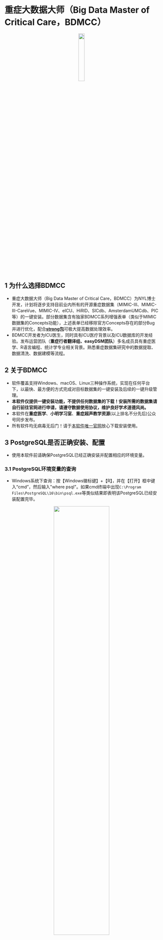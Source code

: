 # 重症大数据大师（Big Data Master of Critical Care，BDMCC）
<p align="center">
  <img src="https://raw.githubusercontent.com/ningyile/BDMCC_APP/main/img/mac_logo.png" width="20%" height="20%" />
</p>

## 1 为什么选择BDMCC

- 重症大数据大师（Big Data Master of Critical Care，BDMCC）为NYL博士开发，计划将逐步支持目前业内所有的开源重症数据集（MIMIC-III、MIMIC-III-CareVue、MIMIC-IV、eICU、HiRID、SICdb、AmsterdamUMCdb、PIC等）的一键安装。部分数据集含有独家BDMCC系列增强表单（类似于MIMIC数据集的Concepts功能），上述表单已经移除官方Concepts存在的部分Bug并进行优化，配合[**strong包**](https://github.com/ningyile/strongInstall_pkg)可极大提高数据处理效率。
- BDMCC开发者为ICU医生，同时具有ICU医疗背景以及ICU数据库的开发经验。发布运营团队（**重症行者翻译组、easyDSM团队**）多名成员具有重症医学、R语言编程、统计学专业相关背景。熟悉重症数据集研究中的数据提取、数据清洗、数据建模等流程。

## 2 关于BDMCC

- 软件覆盖支持Windows、macOS、Linux三种操作系统，实现在任何平台下，以最快、最方便的方式完成对目标数据集的一键安装及后续的一键升级管理。
- **本软件仅提供一键安装功能，不提供任何数据集的下载！安装所需的数据集请自行前往官网进行申请，请遵守数据使用协议，维护良好学术道德风尚。**
- 本软件在**重症医学**、**小明学习室**、**重症超声教学资源**(以上排名不分先后)公众号同步发布。
- 所有软件均无病毒无后门！请于[本软件唯一官网](https://github.com/ningyile/BDMCC_APP/releases)放心下载安装使用。

## 3 PostgreSQL是否正确安装、配置
- 使用本软件前请确保PostgreSQL已经正确安装并配置相应的环境变量。
### 3.1 PostgreSQL环境变量的查询
- Windows系统下查询：按【Windows徽标键】+【R】，并在【打开】框中键入“cmd”，然后输入"where psql"。如果cmd终端中出现`C:\Program Files\PostgreSQL\16\bin\psql.exe`等类似结果即表明该PostgreSQL已经安装配置完毕。
<p align="center">
  <img src="https://raw.githubusercontent.com/ningyile/BDMCC_APP/main/img/env_01.png" width="60%" height="60%" />
</p>

- macOS与Linux系统下查询：打开终端，然后输入"which psql"。如果终端中出现`/usr/local/bin/psql`等类似结果即表明该PostgreSQL已经安装配置完毕。
<p align="center">
  <img src="https://raw.githubusercontent.com/ningyile/BDMCC_APP/main/img/env_02.png" width="60%" height="60%" />
</p>

### 3.2 PostgreSQL在三大系统下的安装及配置。
- 若在上述查询中未能返回有效的结果，则证明PostgreSQL未安装或未正确配置。具体解决方案请看第一部分的视频教程。
  
## 4 BDMCC下载安装说明
- 请根据操作系统及芯片选择下载安装相应的程序文件。
### 4.1 Windows系统下载安装说明
- Windows系统仅支持Win10 2004及其后续版本（包括Win11）的X64架构，目前仅在Win10 22H2版本进行了测试。Windows系统查看版本的方法：按"Windows徽标键键"+"R"，并在“打开”框中键入“winver”，然后选择"确定"。如符合上述条件请下载安装`BDMCC_1.0.1_x64-setup.exe`。**请注意安装路径使用英文字母**。
### 4.2 macOS系统下载安装说明
- macOS Intel与M1/M2系列芯片的设备在安装后首次启动BDMCC软件时均会提示:`无法打开BDMCC.app，因为无法验证开发者`。请单击【取消】并使用如下方法解决：

    - 打开【终端】，在终端中输入下列代码，以开启“任何来源”。
    ```bash
    sudo spctl  --master-disable
    ```
	
    - 单击选择菜单：接着打开【系统偏好设置】，选择【安全性与隐私】，选择【通用】，可以看到【任何来源】已经选定。
    
    <p align="center">
      <img src="https://raw.githubusercontent.com/ningyile/BDMCC_APP/main/img/mac_01.png" width="60%" height="60%" />
    </p>
    
    - 窗口底部允许从以下位置下载的App会看到：已阻止使用“BDMCC”，因为来自身份不明的开发者。点击后面的【仍要打开】按钮。
    
    <p align="center">
      <img src="https://raw.githubusercontent.com/ningyile/BDMCC_APP/main/img/mac_02.png" width="60%" height="60%" />
    </p>
    <p align="center">
      <img src="https://raw.githubusercontent.com/ningyile/BDMCC_APP/main/img/mac_03.png" width="60%" height="60%" />
    </p>
    
    - 在弹出的确认弹窗中，点击【打开】按钮即可。
    <p align="center">
      <img src="https://raw.githubusercontent.com/ningyile/BDMCC_APP/main/img/mac_04.png" width="60%" height="60%" />
    </p>

    - 如果发现还是显示“已损坏，无法打开。您应该将它移到废纸篓”。请单击【取消】。接下来在终端粘贴复制输入命令：
    ```bash
    sudo xattr -r -d com.apple.quarantine /Applications/BDMCC.app
    ```
    <p align="center">
      <img src="https://raw.githubusercontent.com/ningyile/BDMCC_APP/main/img/mac_06.png" width="60%" height="60%" />
    </p>
    
- macOS Intel系列芯片请下载安装`BDMCC_1.0.1_x64.dmg`。理论上支持Big Sur以后的版本，目前仅在10代Intel芯片的Big Sur 11.6.1版本上进行了测试。

- macOS M1/M2系列芯片请下载安装`BDMCC_1.0.1_aarch64.dmg`。理论上支持Big Sur以后的版本，目前仅在M2 Max的Sonoma 14.1.1版本上进行了测试，建议将系统更新至最新版使用。
### 4.3 Linux系统下载安装说明
- Linux系统理论上支持所有Debian系发行版系统，目前仅在Ubuntu LTS 22.04版本进行了测试，如果在Linux上使用，强烈建议使用Ubuntu系统，其他发行版Linux不保证可正常运行。由于各发行版的Debian系统安装后可能缺失必要的依赖库。故需要下载本项目中的二进制程序**bdmcc_dep**，以完成依赖库的自动化校验，如查到缺失依赖库，则该程序会进行自动化安装。假如将二进制程序**bdmcc_dep**下载至桌面，则需在桌面打开终端，并输入以下命令即可完成依赖库的自动化校验及安装（若下列命令无法运行则需要使用`sudo chmod +x ./bdmcc_dep`命令赋予执行权限）：
```bash
./bdmcc_dep
```
<p align="center">
  <img src="https://raw.githubusercontent.com/ningyile/BDMCC_APP/main/img/bdmcc_dep_01.png" width="60%" height="60%" />
</p>
<p align="center">
  <img src="https://raw.githubusercontent.com/ningyile/BDMCC_APP/main/img/bdmcc_dep_02.png" width="60%" height="60%" />
</p>

- 完成依赖库校验后，请下载`BDMCC_1.0.1_amd64.deb`安装包，于所在路径开启终端，然后在终端下键入以下命令(xxxxxx修改为相应的BDMCC的版本号)即可完成安装：
```bash
sudo dpkg -i BDMCC_xxxxxx_amd64.deb
```

## 5 BDMCC使用说明

### 5.1 配置软件账户密码

- 打开软件后填写 PostgreSQL的账户和密码，如填写正确会有相应的提示。

### 5.2 选择数据集文件路径
- 选择数据集文件所在的路径（注意是**上一级路径**，本例中数据集文件路径为桌面的database文件夹，使用上一级目录在安装不同数据集时可以避免频繁切换数据文件夹）。数据集安装文件对应的文件夹对应关系如下表：

  | 数据集            | 版本号 | 对应的子一级（相对于上一级路径database）文件夹               |
  | ----------------- | ------ | ------------------------------------------------------------ |
  | MIMIC-III-Demo    | V1.4   | mimic-iii-clinical-database-demo-1.4                         |
  | MIMIC-III         | V1.4   | mimic-iii-clinical-database-1.4                              |
  | MIMIC-III-CareVue | V1.4   | mimic-iii-clinical-database-carevue-subset-1.4               |
  | MIMIC-IV          | V2.0   | mimic-iv-2.0                                                 |
  | MIMIC-IV          | V2.2   | mimic-iv-2.2                                                 |
  | MIMIC-IV          | V3.0   | mimic-iv-3.0                                                 |
  | MIMIC-IV-ED       | V2.2   | mimic-iv-ed-2.2                                              |
  | MIMIC-IV-Note     | V2.2   | mimic-iv-note-deidentified-free-text-clinical-notes-2.2      |
  | eICU              | V2.0   | eicu-collaborative-research-database-2.0                     |
  | AmsterdamUMCdb    | V1.0.2 | AmsterdamUMCdb-v1.0.2                                        |
  | PIC               | V1.1.0 | paediatric-intensive-care-database-1.1.0                     |
  | SICdb             | V1.0.5 | salzburg-intensive-care-database-sicdb-a-freely-accessible-intensive-care-database-1.0.5 |
  | SICdb             | V1.0.5 | salzburg-intensive-care-database-sicdb-a-freely-accessible-intensive-care-database-1.0.6 |
  | INSPIRE           | V1.2   | inspire-a-publicly-available-research-dataset-for-perioperative-medicine-1.2 |
  | HiRID             | V1.1.1 | hirid-a-high-time-resolution-icu-dataset-1.1.1 |
  
  **注**：MIMIC-IV-ED和MIMIC-IV-Note分别安装至MIMIC-IV的ED、Note模块，目前只支持安装至MIMIC-IV-2.2版本下。

<p align="center">
  <img src="https://raw.githubusercontent.com/ningyile/BDMCC_APP/main/img/dir_tree_01.png" width="100%" height="100%" />
</p>


### 5.3 数据文件的目录结构
- 各个文件夹的目录树结构严格按照Physionet官网中原始数据文件的目录结构。如下图，以**MIMIC-IV V2.0为例 **，[官网](https://www.physionet.org/content/mimiciv/2.0/#files-panel)和下载的本地数据文件树目录结构需要完全保持一致。此外，在安装前BDMCC软件还会对原始的数据文件进行校验，以确定数据的准确性和唯一性。如文件校验未通过，则安装无法继续进行。
<p align="center">
  <img src="https://raw.githubusercontent.com/ningyile/BDMCC_APP/main/img/dir_tree_02.png" width="80%" height="80%" />
</p>

### 5.4 数据集安装的模块选择
- 各个文上述数据集大多包含三个模块：Base、Concepts和BDMCC（本软件构建的系列增强型表单）模块。其中Base是将数据文件拷贝至相应的数据集；Concepts模块则是官方在Base模块基础上进行进一步计算获取的表单如SOFA、APS评分等表单；BDMCC系列增强型表单则包含文章数据分析时的研究队列人群所需的常用数据，优化了官方Concepts中的部分bug，配合使用可大大减少代码量同时提高数据提取的效率。故上述模块安装顺序依次是Base、Concepts和BDMCC。当所依赖的模块不存在时，后续的模块无法进行安装，故选择模块时应根据设备上数据集模块的安装情况进行选择。

### 5.5 数据集占用磁盘空间情况
- 重症数据集会占用大量的磁盘空间。BDMCC软件在安装对应的数据集之前会校验PostgreSQL的数据路径的剩余空间，当磁盘剩余空间小于目标数据集所需的空间时，安装则难以为继。在不同系统中所占空间大小不一（相差不会很大），故BDMCC软件中设定的空间大小在原来基础上留3GB左右作为冗余空间。BDMCC软件中各数据集以及各模块设定的磁盘空间情况如下表：

  | 数据集             | 版本号  | Base模块     | Concepts模块 | BDMCC模块 |
  | ----------------- | ------ | --------    | ------------ | ------------ |
  | MIMIC-III-Demo    | V1.4   | 200 MB      | 30 MB        |              |
  | MIMIC-III         | V1.4   | 75 GB       | 8 GB         | 5 GB         |
  | MIMIC-III-CareVue | V1.4   | 38 GB       | 3 GB         | 5 GB         |
  | MIMIC-IV          | V2.0   | 99 GB       | 9 GB         | 5 GB         |
  | MIMIC-IV          | V2.2   | 100 GB      | 9 GB         | 5 GB         |
  | MIMIC-IV          | V3.0   | 100 GB      | 9 GB         | 5 GB         |
  | MIMIC-IV-ED | V2.2   | 5 GB（ED模块）     |              |              |
  | MIMIC-IV-Note | V2.2   | 9 GB（Note模块） |              |              |
  | eICU              | V2.0   | 55 GB       | 6 GB         |              |
  | AmsterdamUMCdb    | V1.0.2 | 228 GB      |              |              |
  | PIC               | V1.1.0 | 5 GB        |              |              |
  | SICdb             | V1.0.5 | 219 GB      |              |              |
  | SICdb             | V1.0.6 | 247 GB      |              |              |
  | INSPIRE           | V1.2   | 13 GB       |              |              |
  | HiRID             | V1.1.1 | 解压75 GB，安装118 GB |              |              |
  
  **注**：①MIMIC-IV-ED和MIMIC-IV-Note分别安装至MIMIC-IV的ED、Note模块，目前只支持安装至MIMIC-IV-2.2版本下；②HiRID先判断解压空间是否充足（至少75 GB），充足则解压，然后再判断PG所设置的data所在磁盘空间（安装PG时设定，默认是PG所在盘）是否充足（至少118 GB）。


### 5.6 数据集安装时间
- BDMCC软件具有极高的执行效率和性能。以10代intel CPU 10850K、内存64G的macOS为例，各数据集和模块的安装时间如下表：

  | DBeaver中对应数据集名称    | 数据集             | 版本号  | Base模块         | Concepts模块  | BDMCC模块     |
  | ----------------------- | ----------------- | ------ | --------         | ------------ | ------------ |
  | mimic3_demo             | MIMIC-III-Demo    | V1.4   | 10 s             | 19 s         |              |
  | mimic3                  | MIMIC-III         | V1.4   | 53 min           | 47 min       | 5 min        |
  | mimic3_carevue          | MIMIC-III-CareVue | V1.4   | 22 min           | 24 min       | 5 min        |
  | mimic4                  | MIMIC-IV          | V2.0   | 54 min           | 55 min       | 12 min       |
  | mimic4_v22              | MIMIC-IV          | V2.2   | 54 min           | 54 min       | 12 min       |
  | mimic4_v30              | MIMIC-IV          | V3.0   | 1 h 5 min        | 1 h 5 min    | 20 min       |
  | mimic4_v22              | MIMIC-IV-ED       | V2.2   | 30 s（ED模块）    |              |              |
  | mimic4_v22              | MIMIC-IV-Note     | V2.2   | 3 min（Note模块） |              |              |
  | eicu                    | eICU              | V2.0   | 15 min           |              |              |
  | amsterdamumcdb          | AmsterdamUMCdb    | V1.0.2 | 1 h 26 min       |              |              |
  | pic                     | PIC               | V1.1.0 | 3 min            |              |              |
  | sicdb                   | SICdb             | V1.0.5 | 2 h 30 min       |              |              |
  | sicdb_v106              | SICdb             | V1.0.6 | 2 h 35 min       |              |              |
  | inspire                 | INSPIRE           | V1.2   | 4 min            |              |              |
  | hirid                   | HiRID             | V1.1.1 | 2 h 20 min       |              |              |
  
  **注**：MIMIC-IV-ED和MIMIC-IV-Note分别安装至MIMIC-IV的ED、Note模块，目前只支持安装至MIMIC-IV-2.2版本下，故在R和DBeaver中连接上述两个模块只需连接MIMIC-IV数据集即可。
## 6 各系统运行截图

- Windows下默认主题、中文语言
<p align="center">
  <img src="https://raw.githubusercontent.com/ningyile/BDMCC_APP/main/img/win_run_01.png" width="80%" height="80%" />
</p>

- macOS下默认主题、中文语言
<p align="center">
  <img src="https://raw.githubusercontent.com/ningyile/BDMCC_APP/main/img/mac_run_01.png" width="80%" height="80%" />
</p>

- Linux系统默认主题、英文语言
<p align="center">
  <img src="https://raw.githubusercontent.com/ningyile/BDMCC_APP/main/img/linux_run_01.png" width="80%" height="80%" />
</p>

## 7 更新日志
- 详见BDMCC软件更新日志菜单
